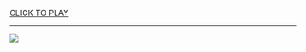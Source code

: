
<a href="https://premium76.site?title=66_unblocked_games&ref=13M">CLICK TO PLAY</a></h3>
<hr>

<a href="https://premium76.site?title=66_unblocked_games&ref=13M"><img src="https://clearcache.store/games.png"></a>


